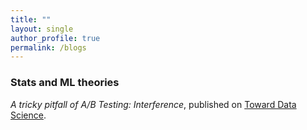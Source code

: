 ```yaml
---
title: ""
layout: single
author_profile: true
permalink: /blogs
---
```


### Stats and ML theories

*A tricky pitfall of A/B Testing: Interference*, published on  [Toward Data Science]((https://towardsdatascience.com/interference-a-tricky-pitfall-of-a-b-testing-f940464cb5a0)).

